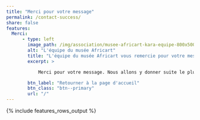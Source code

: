 ```yaml
---
title: "Merci pour votre message"
permalink: /contact-success/
share: false
features:
  Merci:
      - type: left
        image_path: /img/association/musee-africart-kara-equipe-800x500.jpg
        alt: "L'équipe du musée Africart"
        title: "L'équipe du musée Africart vous remercie pour votre message."
        excerpt: >

            Merci pour votre message. Nous allons y donner suite le plus rapidement possible.

        btn_label: "Retourner à la page d'accueil"
        btn_class: "btn--primary"
        url: "/"
---
```

{% include features_rows_output %}
